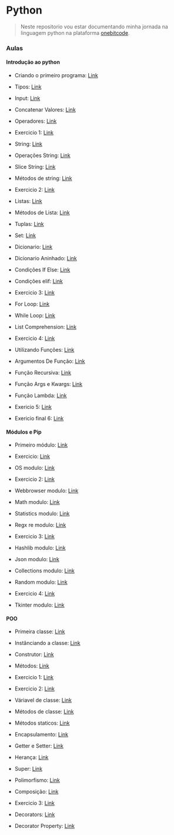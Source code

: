 # Python

> Neste repositorio vou estar documentando minha jornada na linguagem python na plataforma <a href="https://www.onebitcode.com/" target="_blank">onebitcode</a>.

### Aulas

#### Introdução ao python

- Criando o primeiro programa: [Link](https://github.com/desenvolvedoreric/python-onebitcode/tree/master/1-fundamentos-python/1-aula)

- Tipos: [Link](https://github.com/desenvolvedoreric/python-onebitcode/tree/master/1-fundamentos-python/2-aula)

- Input: [Link](https://github.com/desenvolvedoreric/python-onebitcode/tree/master/1-fundamentos-python/3-aula)

- Concatenar Valores: [Link](https://github.com/desenvolvedoreric/python-onebitcode/tree/master/1-fundamentos-python/4-aula)

- Operadores: [Link](https://github.com/desenvolvedoreric/python-onebitcode/tree/master/1-fundamentos-python/5-aula)

- Exercicio 1: [Link](https://github.com/desenvolvedoreric/python-onebitcode/tree/master/1-fundamentos-python/1-exercicio)

- String: [Link](https://github.com/desenvolvedoreric/python-onebitcode/tree/master/1-fundamentos-python/6-aula)

- Operações String: [Link](https://github.com/desenvolvedoreric/python-onebitcode/tree/master/1-fundamentos-python/7-aula)

- Slice String: [Link](https://github.com/desenvolvedoreric/python-onebitcode/tree/master/1-fundamentos-python/8-aula)

- Métodos de string: [Link](https://github.com/desenvolvedoreric/python-onebitcode/tree/master/1-fundamentos-python/9-aula)

- Exercicio 2: [Link](https://github.com/desenvolvedoreric/python-onebitcode/tree/master/1-fundamentos-python/2-exercicio)

- Listas: [Link](https://github.com/desenvolvedoreric/python-onebitcode/tree/master/1-fundamentos-python/10-aula)

- Métodos de Lista: [Link](https://github.com/desenvolvedoreric/python-onebitcode/tree/master/1-fundamentos-python/11-aula)

- Tuplas: [Link](https://github.com/desenvolvedoreric/python-onebitcode/tree/master/1-fundamentos-python/12-aula)

- Set: [Link](https://github.com/desenvolvedoreric/python-onebitcode/tree/master/1-fundamentos-python/13-aula)

- Dicionario: [Link](https://github.com/desenvolvedoreric/python-onebitcode/tree/master/1-fundamentos-python/14-aula)

- Dicionario Aninhado: [Link](https://github.com/desenvolvedoreric/python-onebitcode/tree/master/1-fundamentos-python/15-aula)

- Condições If Else: [Link](https://github.com/desenvolvedoreric/python-onebitcode/tree/master/1-fundamentos-python/16-aula)

- Condições elif: [Link](https://github.com/desenvolvedoreric/python-onebitcode/tree/master/1-fundamentos-python/17-aula)

- Exercicio 3: [Link](https://github.com/desenvolvedoreric/python-onebitcode/tree/master/1-fundamentos-python/3-exercicio)

- For Loop: [Link](https://github.com/desenvolvedoreric/python-onebitcode/tree/master/1-fundamentos-python/18-aula)

- While Loop: [Link](https://github.com/desenvolvedoreric/python-onebitcode/tree/master/1-fundamentos-python/19-aula)

- List Comprehension: [Link](https://github.com/desenvolvedoreric/python-onebitcode/tree/master/1-fundamentos-python/20-aula)

- Exercicio 4: [Link](https://github.com/desenvolvedoreric/python-onebitcode/tree/master/1-fundamentos-python/4-exercicio)

- Utilizando Funções: [Link](https://github.com/desenvolvedoreric/python-onebitcode/tree/master/1-fundamentos-python/21-aula)

- Argumentos De Função: [Link](https://github.com/desenvolvedoreric/python-onebitcode/tree/master/1-fundamentos-python/22-aula)

- Função Recursiva: [Link](https://github.com/desenvolvedoreric/python-onebitcode/tree/master/1-fundamentos-python/23-aula)

- Função Args e Kwargs: [Link](https://github.com/desenvolvedoreric/python-onebitcode/tree/master/1-fundamentos-python/24-aula)

- Função Lambda: [Link](https://github.com/desenvolvedoreric/python-onebitcode/tree/master/1-fundamentos-python/25-aula)

- Exericio 5: [Link](https://github.com/desenvolvedoreric/python-onebitcode/tree/master/1-fundamentos-python/5-exercicio)

- Exericio final 6: [Link](https://github.com/desenvolvedoreric/python-onebitcode/tree/master/1-fundamentos-python/6-exercicio)

#### Módulos e Pip

- Primeiro módulo: [Link](https://github.com/desenvolvedoreric/python-onebitcode/tree/master/2-modulos-python/1-aula)

- Exercicio: [Link](https://github.com/desenvolvedoreric/python-onebitcode/tree/master/2-modulos-python/1-exercicio)

- OS modulo: [Link](https://github.com/desenvolvedoreric/python-onebitcode/tree/master/2-modulos-python/2-aula)

- Exercicio 2: [Link](https://github.com/desenvolvedoreric/python-onebitcode/tree/master/2-modulos-python/2-exercicio)

- Webbrowser modulo: [Link](https://github.com/desenvolvedoreric/python-onebitcode/tree/master/2-modulos-python/3-aula)

- Math modulo: [Link](https://github.com/desenvolvedoreric/python-onebitcode/tree/master/2-modulos-python/4-aula)

- Statistics modulo: [Link](https://github.com/desenvolvedoreric/python-onebitcode/tree/master/2-modulos-python/5-aula)

- Regx re modulo: [Link](https://github.com/desenvolvedoreric/python-onebitcode/tree/master/2-modulos-python/6-aula)

- Exercicio 3: [Link](https://github.com/desenvolvedoreric/python-onebitcode/tree/master/2-modulos-python/3-exercicio)

- Hashlib modulo: [Link](https://github.com/desenvolvedoreric/python-onebitcode/tree/master/2-modulos-python/7-aula)

- Json modulo: [Link](https://github.com/desenvolvedoreric/python-onebitcode/tree/master/2-modulos-python/8-aula)

- Collections modulo: [Link](https://github.com/desenvolvedoreric/python-onebitcode/tree/master/2-modulos-python/9-aula)

- Random modulo: [Link](https://github.com/desenvolvedoreric/python-onebitcode/tree/master/2-modulos-python/10-aula)

- Exercicio 4: [Link](https://github.com/desenvolvedoreric/python-onebitcode/tree/master/2-modulos-python/4-exercicio)

- Tkinter modulo: [Link](https://github.com/desenvolvedoreric/python-onebitcode/tree/master/2-modulos-python/11-aula)

#### POO

- Primeira classe: [Link](https://github.com/desenvolvedoreric/python-onebitcode/tree/master/3-poo-python/1-aula)

- Instânciando a classe: [Link](https://github.com/desenvolvedoreric/python-onebitcode/tree/master/3-poo-python/2-aula)

- Construtor: [Link](https://github.com/desenvolvedoreric/python-onebitcode/tree/master/3-poo-python/3-aula)

- Métodos: [Link](https://github.com/desenvolvedoreric/python-onebitcode/tree/master/3-poo-python/4-aula)

- Exercicio 1: [Link](https://github.com/desenvolvedoreric/python-onebitcode/tree/master/3-poo-python/1-exercicio)

- Exercicio 2: [Link](https://github.com/desenvolvedoreric/python-onebitcode/tree/master/3-poo-python/2-exercicio)

- Váriavel de classe: [Link](https://github.com/desenvolvedoreric/python-onebitcode/tree/master/3-poo-python/5-aula)

- Métodos de classe: [Link](https://github.com/desenvolvedoreric/python-onebitcode/tree/master/3-poo-python/6-aula)

- Métodos staticos: [Link](https://github.com/desenvolvedoreric/python-onebitcode/tree/master/3-poo-python/7-aula)

- Encapsulamento: [Link](https://github.com/desenvolvedoreric/python-onebitcode/tree/master/3-poo-python/8-aula)

- Getter e Setter: [Link](https://github.com/desenvolvedoreric/python-onebitcode/tree/master/3-poo-python/9-aula)

- Herança: [Link](https://github.com/desenvolvedoreric/python-onebitcode/tree/master/3-poo-python/10-aula)

- Super: [Link](https://github.com/desenvolvedoreric/python-onebitcode/tree/master/3-poo-python/11-aula)

- Polimorfismo: [Link](https://github.com/desenvolvedoreric/python-onebitcode/tree/master/3-poo-python/12-aula)

- Composição: [Link](https://github.com/desenvolvedoreric/python-onebitcode/tree/master/3-poo-python/13-aula)

- Exercicio 3: [Link](https://github.com/desenvolvedoreric/python-onebitcode/tree/master/3-poo-python/3-exercicio)

- Decorators: [Link](https://github.com/desenvolvedoreric/python-onebitcode/tree/master/3-poo-python/14-aula)

- Decorator Property: [Link](https://github.com/desenvolvedoreric/python-onebitcode/tree/master/3-poo-python/15-aula)
